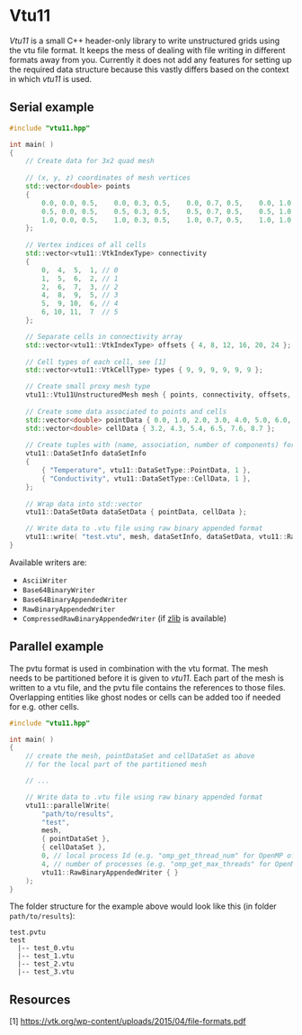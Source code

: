 # Vtu11

_Vtu11_ is a small C++ header-only library to write unstructured grids using the vtu file format. It keeps the mess of dealing with file writing in different formats away from you. Currently it does not add any features for setting up the required data structure because this vastly differs based on the context in which _vtu11_ is used.

## Serial example

```cpp
#include "vtu11.hpp"

int main( )
{
    // Create data for 3x2 quad mesh
    
    // (x, y, z) coordinates of mesh vertices
    std::vector<double> points
    {
        0.0, 0.0, 0.5,    0.0, 0.3, 0.5,    0.0, 0.7, 0.5,    0.0, 1.0, 0.5, // 0,  1,  2,  3
        0.5, 0.0, 0.5,    0.5, 0.3, 0.5,    0.5, 0.7, 0.5,    0.5, 1.0, 0.5, // 4,  5,  6,  7
        1.0, 0.0, 0.5,    1.0, 0.3, 0.5,    1.0, 0.7, 0.5,    1.0, 1.0, 0.5  // 8,  9, 10, 11
    };
    
    // Vertex indices of all cells
    std::vector<vtu11::VtkIndexType> connectivity
    {
        0,  4,  5,  1, // 0
        1,  5,  6,  2, // 1
        2,  6,  7,  3, // 2
        4,  8,  9,  5, // 3
        5,  9, 10,  6, // 4
        6, 10, 11,  7  // 5
    };

    // Separate cells in connectivity array
    std::vector<vtu11::VtkIndexType> offsets { 4, 8, 12, 16, 20, 24 };
    
    // Cell types of each cell, see [1]
    std::vector<vtu11::VtkCellType> types { 9, 9, 9, 9, 9, 9 };

    // Create small proxy mesh type
    vtu11::Vtu11UnstructuredMesh mesh { points, connectivity, offsets, types };
    
    // Create some data associated to points and cells
    std::vector<double> pointData { 0.0, 1.0, 2.0, 3.0, 4.0, 5.0, 6.0, 7.0, 8.0, 9.0, 10.0, 11.0 };
    std::vector<double> cellData { 3.2, 4.3, 5.4, 6.5, 7.6, 8.7 };
  
    // Create tuples with (name, association, number of components) for each data set
    vtu11::DataSetInfo dataSetInfo
    {
        { "Temperature", vtu11::DataSetType::PointData, 1 },
        { "Conductivity", vtu11::DataSetType::CellData, 1 },
    };
    
    // Wrap data into std::vector
    vtu11::DataSetData dataSetData { pointData, cellData };

    // Write data to .vtu file using raw binary appended format
    vtu11::write( "test.vtu", mesh, dataSetInfo, dataSetData, vtu11::RawBinaryAppendedWriter { } );
}
```
Available writers are:
- `AsciiWriter`
- `Base64BinaryWriter`
- `Base64BinaryAppendedWriter`
- `RawBinaryAppendedWriter`
- `CompressedRawBinaryAppendedWriter` (if [zlib](https://zlib.net/) is available)

## Parallel example

The pvtu format is used in combination with the vtu format. The mesh needs to be partitioned before it is given to _vtu11_. Each part of the mesh is written to a vtu file, and the pvtu file contains the references to those files. Overlapping entities like ghost nodes or cells can be added too if needed for e.g. other cells.

```cpp
#include "vtu11.hpp"

int main( )
{
    // create the mesh, pointDataSet and cellDataSet as above
    // for the local part of the partitioned mesh

    // ...

    // Write data to .vtu file using raw binary appended format
    vtu11::parallelWrite(
        "path/to/results",
        "test",
        mesh,
        { pointDataSet },
        { cellDataSet },
        0, // local process Id (e.g. "omp_get_thread_num" for OpenMP of "MPI_Comm_rank" in MPI)
        4, // number of processes (e.g. "omp_get_max_threads" for OpenMP of "MPI_Comm_size" in MPI)
        vtu11::RawBinaryAppendedWriter { }
    );
}

```

The folder structure for the example above would look like this (in folder `path/to/results`):
```
test.pvtu
test
  |-- test_0.vtu
  |-- test_1.vtu
  |-- test_2.vtu
  |-- test_3.vtu
```

## Resources

[1] https://vtk.org/wp-content/uploads/2015/04/file-formats.pdf
